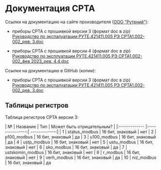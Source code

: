 # Документация СРТА

Ссылки на документацию на сайте производителя ([ООО "Рутений"][0]):

- приборы СРТА с прошивкой версии 3 (формат doc в zip)
[Руководство по экспалуатации РУТЕ.421411.005 РЭ СРТА1.002-002_рев. 3.doc][1]

- приборы СРТА с прошивкой версии 4 (формат doc в zip)
[Руководство по эксплуатации РУТЕ.421411.005 РЭ СРТА1.002-002_фев 2023_рев. 4.4.doc][2]

Ссылки на документацию в GitHub (копии):

- приборы СРТА с прошивкой версии 3 (формат doc в zip)
[Руководство по экспалуатации РУТЕ.421411.005 РЭ СРТА1.002-002_рев. 3.doc][3]

## Таблицы регистров

Таблица регистров СРТА версии 3:

| №             | Название  | Тип | Может быть отрицательным? |
|:------------- |:---------------:| -------------:|
| 1         | status_modbus       | 16 бит, знаковый        | нет
| 2         | p100_modbus        | 16 бит, знаковый        | да
| 3         | u100_modbus      | 16 бит, знаковый        | да
| 4         | ustp_modbus | 16 бит, знаковый        | нет
| 5         | ustu_modbus | 16 бит, знаковый        | нет
| 6         | sko_modbus | 16 бит, знаковый        | да
| 7         | ustskomin_modbus | 16 бит, знаковый        | нет
| 8         | r_modbus | 16 бит, знаковый        | нет
| 9         | verh_modbus | 16 бит, знаковый        | да
| 10         | niz_modbus | 16 бит, знаковый        | да


[0]: http://rute.ru/index.php?id=srta1002-002
[1]: http://rute.ru/files/SRTA_BS204_R3.zip
[2]: http://rute.ru/files/SRTA_BS204.zip

[3]: https://github.com/SVrz/APK-SrtaReg/blob/main/manuals/%D0%A0%D1%83%D0%BA%D0%BE%D0%B2%D0%BE%D0%B4%D1%81%D1%82%D0%B2%D0%BE%20%D0%BF%D0%BE%20%D1%8D%D0%BA%D1%81%D0%BF%D0%B0%D0%BB%D1%83%D0%B0%D1%82%D0%B0%D1%86%D0%B8%D0%B8%20%D0%A0%D0%A3%D0%A2%D0%95.421411.005%20%D0%A0%D0%AD%20%D0%A1%D0%A0%D0%A2%D0%901.002-002_%D1%80%D0%B5%D0%B2.%203.1.doc

